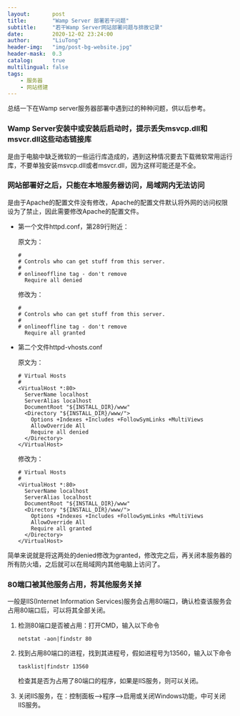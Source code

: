 ```yaml
---
layout:       post
title:        "Wamp Server 部署若干问题"
subtitle:     "若干Wamp Server网站部署问题与排故记录"
date:         2020-12-02 23:24:00
author:       "LiuTong"
header-img:   "img/post-bg-website.jpg"
header-mask:  0.3
catalog:      true
multilingual: false
tags:
    - 服务器
    - 网站搭建
---
```


总结一下在Wamp server服务器部署中遇到过的种种问题，供以后参考。

### Wamp Server安装中或安装后启动时，提示丢失msvcp.dll和msvcr.dll这些动态链接库
   
是由于电脑中缺乏微软的一些运行库造成的，遇到这种情况要去下载微软常用运行库，不要单独安装msvcp.dll或者msvcr.dll，因为这样可能还是不全。

### 网站部署好之后，只能在本地服务器访问，局域网内无法访问

是由于Apache的配置文件没有修改，Apache的配置文件默认将外网的访问权限设为了禁止，因此需要修改Apache的配置文件。

- 第一个文件httpd.conf，第289行附近：

    原文为：
    ```
    #
    # Controls who can get stuff from this server.
    #
    # onlineoffline tag - don't remove
      Require all denied
    ```
    修改为：
    ```
    #
    # Controls who can get stuff from this server.
    #
    # onlineoffline tag - don't remove
      Require all granted
    ```

- 第二个文件httpd-vhosts.conf

    原文为：
    ```
    # Virtual Hosts
    #
    <VirtualHost *:80>
      ServerName localhost
      ServerAlias localhost
      DocumentRoot "${INSTALL_DIR}/www"
      <Directory "${INSTALL_DIR}/www/">
        Options +Indexes +Includes +FollowSymLinks +MultiViews
        AllowOverride All
        Require all denied
      </Directory>
    </VirtualHost>
    ```
    修改为：
    ```
    # Virtual Hosts
    #
    <VirtualHost *:80>
      ServerName localhost
      ServerAlias localhost
      DocumentRoot "${INSTALL_DIR}/www"
      <Directory "${INSTALL_DIR}/www/">
        Options +Indexes +Includes +FollowSymLinks +MultiViews
        AllowOverride All
        Require all granted
      </Directory>
    </VirtualHost>
    ```

简单来说就是将这两处的denied修改为granted，修改完之后，再关闭本服务器的所有防火墙，之后就可以在局域网内其他电脑上访问了。

### 80端口被其他服务占用，将其他服务关掉

一般是IIS(Internet Information Services)服务会占用80端口，确认检查该服务会占用80端口后，可以将其全部关闭。

1. 检测80端口是否被占用：打开CMD，输入以下命令
    ```
    netstat -aon|findstr 80
    ```

2. 找到占用80端口的进程，找到其进程号，假如进程号为13560，输入以下命令
    ```
    tasklist|findstr 13560
    ```
    检查其是否为占用了80端口的程序，如果是IIS服务，则可以关闭。
    
3. 关闭IIS服务，在：控制面板-->程序-->启用或关闭Windows功能，中可关闭IIS服务。
